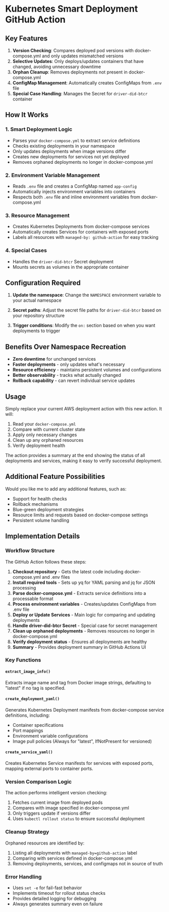 # Kubernetes Smart Deployment GitHub Action

## Key Features

1. **Version Checking**: Compares deployed pod versions with docker-compose.yml and only updates mismatched versions
2. **Selective Updates**: Only deploys/updates containers that have changed, avoiding unnecessary downtime
3. **Orphan Cleanup**: Removes deployments not present in docker-compose.yml
4. **ConfigMap Management**: Automatically creates ConfigMaps from `.env` file
5. **Special Case Handling**: Manages the Secret for `driver-did-btcr` container

## How It Works

### 1. Smart Deployment Logic

- Parses your `docker-compose.yml` to extract service definitions
- Checks existing deployments in your namespace
- Only updates deployments when image versions differ
- Creates new deployments for services not yet deployed
- Removes orphaned deployments no longer in docker-compose.yml

### 2. Environment Variable Management

- Reads `.env` file and creates a ConfigMap named `app-config`
- Automatically injects environment variables into containers
- Respects both `.env` file and inline environment variables from docker-compose.yml

### 3. Resource Management

- Creates Kubernetes Deployments from docker-compose services
- Automatically creates Services for containers with exposed ports
- Labels all resources with `managed-by: github-action` for easy tracking

### 4. Special Cases

- Handles the `driver-did-btcr` Secret deployment
- Mounts secrets as volumes in the appropriate container

## Configuration Required

1. **Update the namespace**: Change the `NAMESPACE` environment variable to your actual namespace

2. **Secret paths**: Adjust the secret file paths for `driver-did-btcr` based on your repository structure

3. **Trigger conditions**: Modify the `on:` section based on when you want deployments to trigger

## Benefits Over Namespace Recreation

- **Zero downtime** for unchanged services
- **Faster deployments** - only updates what's necessary
- **Resource efficiency** - maintains persistent volumes and configurations
- **Better observability** - tracks what actually changed
- **Rollback capability** - can revert individual service updates

## Usage

Simply replace your current AWS deployment action with this new action. It will:
1. Read your `docker-compose.yml`
2. Compare with current cluster state
3. Apply only necessary changes
4. Clean up any orphaned resources
5. Verify deployment health

The action provides a summary at the end showing the status of all deployments and services, making it easy to verify successful deployment.

## Additional Feature Possibilities

Would you like me to add any additional features, such as:
- Support for health checks
- Rollback mechanisms
- Blue-green deployment strategies
- Resource limits and requests based on docker-compose settings
- Persistent volume handling

## Implementation Details

### Workflow Structure

The GitHub Action follows these steps:

1. **Checkout repository** - Gets the latest code including docker-compose.yml and .env files
2. **Install required tools** - Sets up yq for YAML parsing and jq for JSON processing
3. **Parse docker-compose.yml** - Extracts service definitions into a processable format
4. **Process environment variables** - Creates/updates ConfigMaps from .env file
5. **Deploy or Update Services** - Main logic for comparing and updating deployments
6. **Handle driver-did-btcr Secret** - Special case for secret management
7. **Clean up orphaned deployments** - Removes resources no longer in docker-compose.yml
8. **Verify deployment status** - Ensures all deployments are healthy
9. **Summary** - Provides deployment summary in GitHub Actions UI

### Key Functions

#### `extract_image_info()`
Extracts image name and tag from Docker image strings, defaulting to "latest" if no tag is specified.

#### `create_deployment_yaml()`
Generates Kubernetes Deployment manifests from docker-compose service definitions, including:
- Container specifications
- Port mappings
- Environment variable configurations
- Image pull policies (Always for "latest", IfNotPresent for versioned)

#### `create_service_yaml()`
Creates Kubernetes Service manifests for services with exposed ports, mapping external ports to container ports.

### Version Comparison Logic

The action performs intelligent version checking:
1. Fetches current image from deployed pods
2. Compares with image specified in docker-compose.yml
3. Only triggers update if versions differ
4. Uses `kubectl rollout status` to ensure successful deployment

### Cleanup Strategy

Orphaned resources are identified by:
1. Listing all deployments with `managed-by=github-action` label
2. Comparing with services defined in docker-compose.yml
3. Removing deployments, services, and configmaps not in source of truth

### Error Handling

- Uses `set -e` for fail-fast behavior
- Implements timeout for rollout status checks
- Provides detailed logging for debugging
- Always generates summary even on failure